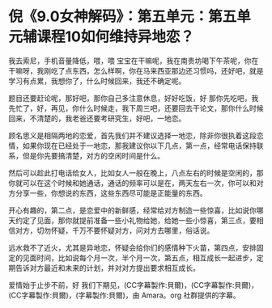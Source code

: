 # 倪《9.0女神解码》：第五单元：第五单元辅课程10如何维持异地恋？

我去索尼，手机音量降低，喂，喂 宝宝在干嘛呢，我在南贵坊喝下午茶呢，你在干嘛呀，我刚吃了点东西，怎么样啊，你在马来西亚那边还习惯吗，还好吧，就是学习有点累，我想你了，什么时候回来，我还不确定呢。

题目还要赶论呢，那好吧，那你自己多注意休息，好好吃饭，好 那你先吃吧，我先忙了，好，再见，你什么时候走，我下周三吧，还要回去干论文，那你什么时候回来，不清楚的，我老爸还要考研究生，好吧，一地恋。

顾名思义是相隔两地的恋爱，首先我们并不建议选择一地恋，除非你很执着这段恋情，如果你现在已经处于一地恋，那我建议你以下几点，第一点，经常电话保持联系，但是你先要搞清楚，对方的空闲时间是什么。

然后可以趁此打电话给女人，比如女人一般在晚上，八点左右的时候是空闲的，那你就可以在这个时候和她通话，通话的频率可以是在，两天左右一次，你可以和对方分享一些，你想说的东西，这些东西尽可能是正能量的东西。

开心有趣的，第二点，是恋爱中的新鲜感，经常给对方制造一些惊喜，比如说你哪天约定了见面，那你就提前准备一些小礼物给她，给她一些小惊喜，第三点，要相信对方，切勿怀疑，千万不要怀疑对方，问对方去哪里，俗话说。

远水救不了近火，尤其是异地恋，怀疑会给你们的感情种下火苗，第四点，安排固定的见面时间，比如说每个月一次，半个月一次，第五点，相互成长一起进步，定期告诉对方最近和未来的计划，并对对方提出要求相互成长。

爱情始于止步不前，好 我们下期见，(CC字幕製作:貝爾)，(CC字幕製作:貝爾)，(CC字幕製作:貝爾)，(字幕製作:貝爾)，由 Amara。org 社群提供的字幕。

